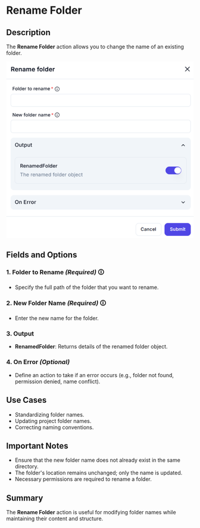 # Rename Folder

## Description

The **Rename Folder** action allows you to change the name of an existing folder.

![Rename Folder UI](rename-folder.png)

## Fields and Options  

### **1. Folder to Rename** *(Required)* 🛈

- Specify the full path of the folder that you want to rename.

### **2. New Folder Name** *(Required)* 🛈

- Enter the new name for the folder.

### **3. Output**

- **RenamedFolder**: Returns details of the renamed folder object.

### **4. On Error** *(Optional)*

- Define an action to take if an error occurs (e.g., folder not found, permission denied, name conflict).

## Use Cases

- Standardizing folder names.
- Updating project folder names.
- Correcting naming conventions.

## Important Notes

- Ensure that the new folder name does not already exist in the same directory.
- The folder's location remains unchanged; only the name is updated.
- Necessary permissions are required to rename a folder.

## Summary

The **Rename Folder** action is useful for modifying folder names while maintaining their content and structure.
